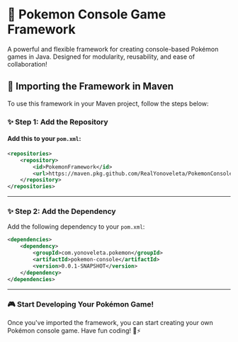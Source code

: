 # 🌟 Pokemon Console Game Framework

A powerful and flexible framework for creating console-based Pokémon games in Java. Designed for modularity, reusability, and ease of collaboration!

## 🔄 Importing the Framework in Maven

To use this framework in your Maven project, follow the steps below:

### ✨ **Step 1: Add the Repository**

#### Add this to your `pom.xml`:

```xml
<repositories>
    <repository>
        <id>PokemonFramework</id>
        <url>https://maven.pkg.github.com/RealYonoveleta/PokemonConsole</url>
    </repository>
</repositories>
```

---

### ✨ **Step 2: Add the Dependency**

Add the following dependency to your `pom.xml`:

```xml
<dependencies>
    <dependency>
        <groupId>com.yonoveleta.pokemon</groupId>
        <artifactId>pokemon-console</artifactId>
        <version>0.0.1-SNAPSHOT</version>
    </dependency>
</dependencies>
```

---

### 🎮 **Start Developing Your Pokémon Game!**

Once you've imported the framework, you can start creating your own Pokémon console game. Have fun coding! 🐉⚡


